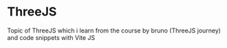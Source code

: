 # ThreeJS
Topic of ThreeJS which i learn from the course by bruno (ThreeJS journey) and code snippets  with Vite JS
